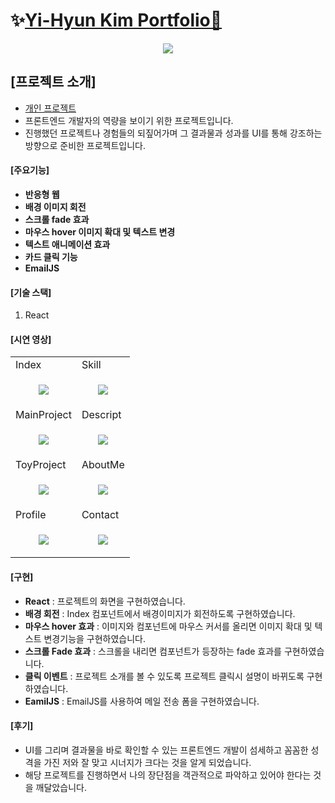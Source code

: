 # ✨[Yi-Hyun Kim Portfolio🔗](https://dev-yihyun.github.io/)

<p align="center">
  <img src="https://github.com/dev-yihyun/WebPortfolio/assets/67820737/2c722e72-f2d1-44c0-a764-60a4a115f848">
</p>

## [프로젝트 소개]
- <u>개인 프로젝트</u>
- 프론트엔드 개발자의 역량을 보이기 위한 프로젝트입니다.
- 진행했던 프로젝트나 경험들의 되짚어가며 그 결과물과 성과를 UI를 통해 강조하는 방향으로 준비한 프로젝트입니다.


#### [주요기능]
- **반응형 웹**
- **배경 이미지 회전**
- **스크롤 fade 효과**
- **마우스 hover 이미지 확대 및 텍스트 변경**
- **텍스트 애니메이션 효과**
- **카드 클릭 기능**
- **EmailJS**

#### [기술 스택]
1. React


#### [시연 영상]

<table>
  <tr>
    <td>Index</td>
    <td>Skill</td>
  </tr>
  <tr>
    <td>
      <p align="center">
        <img src="https://github.com/dev-yihyun/WebPortfolio/assets/67820737/f2b751ec-f2d6-4d2b-aa1b-1e95b11e7d21">
      </p>
    </td>
    <td>
      <p align="center">
        <img src="https://github.com/dev-yihyun/WebPortfolio/assets/67820737/95eb5832-f04f-4360-9248-dcef4cb6ce01">
      </p>
    </td>
  </tr>
  <tr>
    <td>MainProject</td>
    <td>Descript</td>
  </tr>
  <tr>
  <td>
    <p align="center">
      <img src="https://github.com/dev-yihyun/WebPortfolio/assets/67820737/11174686-c625-4ee1-8aca-41b735c949e4">
    </p>
  </td>
  <td>
    <p align="center">
      <img src="https://github.com/dev-yihyun/WebPortfolio/assets/67820737/ebd16666-bb32-486c-bb2a-88cee4accb27">
    </p>
  </td>
  </tr>

<tr>
    <td>ToyProject</td>
    <td>AboutMe</td>
  </tr>
  <tr>
  <td>
    <p align="center">
      <img src="https://github.com/dev-yihyun/WebPortfolio/assets/67820737/d7ae39f7-de73-4ea7-8ee3-c37347081af4">
    </p>
  </td>
  <td>
    <p align="center">
      <img src="https://github.com/dev-yihyun/WebPortfolio/assets/67820737/97175fb8-d5f3-4997-ab2a-b1c4fa7b7e6b">
    </p>
  </td>
  </tr>

<tr>
    <td>Profile</td>
    <td>Contact</td>
  </tr>
  <tr>
  <td>
    <p align="center">
      <img src="https://github.com/dev-yihyun/WebPortfolio/assets/67820737/529d427f-57d8-49e6-9091-2288291647de">
    </p>
  </td>
  <td>
    <p align="center">
      <img src="https://github.com/dev-yihyun/WebPortfolio/assets/67820737/a063fd4f-56c3-477b-8c12-c97c77425f91">
    </p>
  </td>
  </tr>
</table>

#### [구현]
- **React** : 프로젝트의 화면을 구현하였습니다.
- **배경 회전** : Index 컴포넌트에서 배경이미지가 회전하도록 구현하였습니다.
- **마우스 hover 효과** : 이미지와 컴포넌트에 마우스 커서를 올리면 이미지 확대 및 텍스트 변경기능을 구현하였습니다.
- **스크롤 Fade 효과** : 스크롤을 내리면 컴포넌트가 등장하는 fade 효과를 구현하였습니다.
- **클릭 이벤트** : 프로젝트 소개를 볼 수 있도록 프로젝트 클릭시 설명이 바뀌도록 구현하였습니다.
- **EamilJS** : EmailJS를 사용하여 메일 전송 폼을 구현하였습니다.

#### [후기]
- UI를 그리며 결과물을 바로 확인할 수 있는 프론트엔드 개발이 섬세하고 꼼꼼한 성격을 가진 저와 잘 맞고 시너지가 크다는 것을 알게 되었습니다.
- 해당 프로젝트를 진행하면서 나의 장단점을 객관적으로 파악하고 있어야 한다는 것을 깨달았습니다. 
